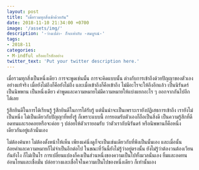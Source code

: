 ```yaml
---
layout: post
title: "เมื่อรวมทุกสิ่งเข้าด้วยกัน"
date: 2018-11-10 21:34:00 +0700
image: '/assets/img/'
description: '-ว่างเปล่า- ก็จะเท่ากับ -สมบูรณ์-'
tags:
- 2018-11
categories:
- M-indful หรืออะไรสักอย่าง
twitter_text: 'Put your twitter description here.'
---
```

เมื่อรวมทุกสิ่งเป็นหนึ่งเดียว การจะพูดเช่นนั้น การจะคิดแบบนั้น ต่างกับการเข้าถึงด้วยปัญญาของตัวเองอย่างแท้จริง เมื่อยังไม่ถึงก็คือยังไม่ถึง และเมื่อเข้าถึงก็คือเข้าถึง ไม่มีอะไรจะให้ถึงอีกแล้ว เป็นนิรันดร์ เป็นนิพพาน เป็นหนึ่งเดียว คำพูดและความหมายไม่มีความหมายให้แบ่งแยกอะไร ๆ ออกจากกันไปอีกได้เลย

รู้สึกยินดีในการได้เรียนรู้ รู้สึกยินดีในการได้รับรู้ แต่นั่นน่าจะเป็นเพราะเรายังปฏิเสธการเข้าถึง เรายังไม่เป็นหนึ่ง ไม่เป็นเดียวกับปัญญาที่หยั่งรู้ ก็เพราะแบบนี้ การยอมรับตัวเองก็ถือเป็นสิ่งดี เป็นความรู้สึกที่ดี อดทนและรอคอยหรือจะค่อย ๆ ปล่อยให้ตัวเรายอมรับ ว่าตัวเรากับนิรันดร์ หรือนิพพานก็คือหนึ่งเดียวกันอยู่แล้วนั่นเอง

ไม่ต้องค้นหา ไม่ต้องตั้งหน้าให้เห็น เพียงแค่นิ่งดูก็จะเป็นเช่นเดียวกับที่พึงเป็นนั้นเอง และเมื่อนั้นถ้อยคำและความหมายก็ไม่จำเป็นอีกต่อไป ในขณะที่วันนี้ยังไม่รู้ว่าอยู่ตรงนั้น ยังไม่รู้ว่าต้องวนต้องเวียนกันยังไง ก็ไม่เป็นไร การเปลี่ยนแปลงก็คงเป็นส่วนหนึ่งของความเป็นไปทั้งมวลนั่นเอง ยิ้มและอดทน อ่อนโยนและเชื่อมั่น ปล่อยวางและเชื่อใจในความเป็นไปของหนึ่งเดียว ก็เท่านั้นเอง
